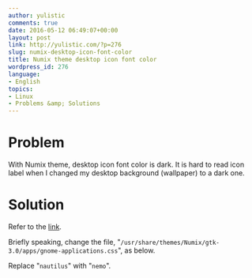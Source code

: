 ```yaml
---
author: yulistic
comments: true
date: 2016-05-12 06:49:07+00:00
layout: post
link: http://yulistic.com/?p=276
slug: numix-desktop-icon-font-color
title: Numix theme desktop icon font color
wordpress_id: 276
language:
- English
topics:
- Linux
- Problems &amp; Solutions
---
```


# Problem


With Numix theme, desktop icon font color is dark. It is hard to read icon label when I changed my desktop background (wallpaper) to a dark one.


# Solution


Refer to the [link](http://forums.linuxmint.com/viewtopic.php?f=42&t=118989#p868071).

Briefly speaking, change the file, "`/usr/share/themes/Numix/gtk-3.0/apps/gnome-applications.css`", as below.

Replace "`nautilus`" with "`nemo`".
